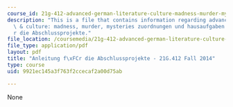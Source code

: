 ```yaml
---
course_id: 21g-412-advanced-german-literature-culture-madness-murder-mysteries-fall-2014
description: "This is a file that contains information regarding advanced german literature\
  \ & culture: madness, murder, mysteries zuordnungen und hausaufgaben anleitung f\xFC\
  r die Abschlussprojekte."
file_location: /coursemedia/21g-412-advanced-german-literature-culture-madness-murder-mysteries-fall-2014/9921ec145a3f763f2ccecaf2a00d75ab_MIT21G_412F14_Abschlusprojekt.pdf
file_type: application/pdf
layout: pdf
title: "Anleitung f\xFCr die Abschlussprojekte - 21G.412 Fall 2014"
type: course
uid: 9921ec145a3f763f2ccecaf2a00d75ab

---
```

None